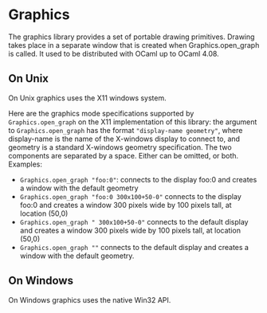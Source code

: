 Graphics
========

The graphics library provides a set of portable drawing
primitives. Drawing takes place in a separate window that is created
when Graphics.open_graph is called. It used to be distributed with
OCaml up to OCaml 4.08.

On Unix
-------

On Unix graphics uses the X11 windows system.

Here are the graphics mode specifications supported by
`Graphics.open_graph` on the X11 implementation of this library: the
argument to `Graphics.open_graph` has the format `"display-name
geometry"`, where display-name is the name of the X-windows display to
connect to, and geometry is a standard X-windows geometry
specification. The two components are separated by a space. Either can
be omitted, or both. Examples:

- `Graphics.open_graph "foo:0"`: connects to the display foo:0 and
  creates a window with the default geometry
- `Graphics.open_graph "foo:0 300x100+50-0"` connects to the display
  foo:0 and creates a window 300 pixels wide by 100 pixels tall, at
  location (50,0)
- `Graphics.open_graph " 300x100+50-0"` connects to the default
  display and creates a window 300 pixels wide by 100 pixels tall, at
  location (50,0)
- `Graphics.open_graph ""` connects to the default display and creates
  a window with the default geometry.

On Windows
----------

On Windows graphics uses the native Win32 API.
